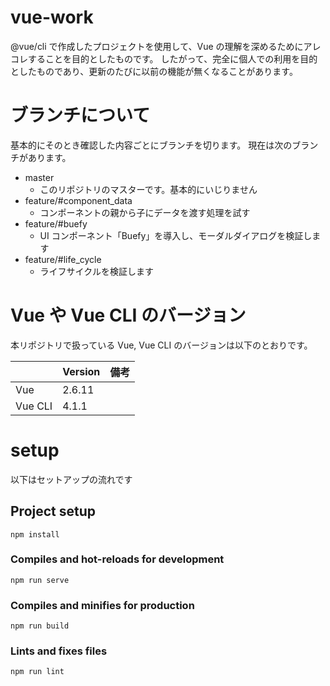 # vue-work

@vue/cli で作成したプロジェクトを使用して、Vue の理解を深めるためにアレコレすることを目的としたものです。 したがって、完全に個人での利用を目的としたものであり、更新のたびに以前の機能が無くなることがあります。

# ブランチについて

基本的にそのとき確認した内容ごとにブランチを切ります。 現在は次のブランチがあります。

- master
  - このリポジトリのマスターです。基本的にいじりません
- feature/#component_data
  - コンポーネントの親から子にデータを渡す処理を試す
- feature/#buefy
  - UI コンポーネント「Buefy」を導入し、モーダルダイアログを検証します
- feature/#life_cycle
  - ライフサイクルを検証します


# Vue や Vue CLI のバージョン
本リポジトリで扱っている Vue, Vue CLI のバージョンは以下のとおりです。

|         | Version | 備考 |
| ------- | ------- | ---- |
| Vue     | 2.6.11  |      |
| Vue CLI | 4.1.1   |      |


# setup

以下はセットアップの流れです

## Project setup

```
npm install
```

### Compiles and hot-reloads for development

```
npm run serve
```

### Compiles and minifies for production

```
npm run build
```

### Lints and fixes files

```
npm run lint
```
